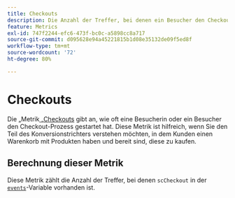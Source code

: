 ```yaml
---
title: Checkouts
description: Die Anzahl der Treffer, bei denen ein Besucher den Checkout-Prozess gestartet hat.
feature: Metrics
exl-id: 747f2244-efc6-473f-bc0c-a5898cc8a717
source-git-commit: d095628e94a45221815b1d08e35132de09f5ed8f
workflow-type: tm+mt
source-wordcount: '72'
ht-degree: 80%

---
```


# Checkouts

Die „Metrik[ „Checkouts](overview.md) gibt an, wie oft eine Besucherin oder ein Besucher den Checkout-Prozess gestartet hat. Diese Metrik ist hilfreich, wenn Sie den Teil des Konversionstrichters verstehen möchten, in dem Kunden einen Warenkorb mit Produkten haben und bereit sind, diese zu kaufen.

## Berechnung dieser Metrik

Diese Metrik zählt die Anzahl der Treffer, bei denen `scCheckout` in der [`events`](/help/implement/vars/page-vars/events/events-overview.md)-Variable vorhanden ist.
